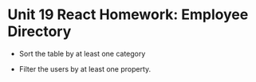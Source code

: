 # Unit 19 React Homework: Employee Directory

  * Sort the table by at least one category

  * Filter the users by at least one property.